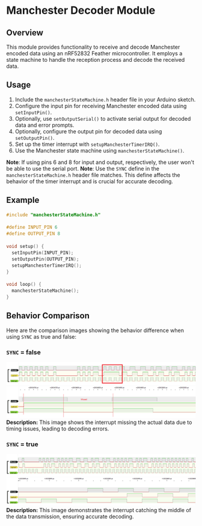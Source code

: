 # Manchester Decoder Module

## Overview
This module provides functionality to receive and decode Manchester encoded data using an nRF52832 Feather microcontroller. It employs a state machine to handle the reception process and decode the received data.

## Usage
1. Include the `manchesterStateMachine.h` header file in your Arduino sketch.
2. Configure the input pin for receiving Manchester encoded data using `setInputPin()`.
3. Optionally, use `setOutputSerial()` to activate serial output for decoded data and error prompts.
4. Optionally, configure the output pin for decoded data using `setOutputPin()`.
5. Set up the timer interrupt with `setupManchesterTimerIRQ()`.
6. Use the Manchester state machine using `manchesterStateMachine()`.

**Note**: If using pins 6 and 8 for input and output, respectively, the user won't be able to use the serial port.
**Note**: Use the `SYNC` define in the `manchesterStateMachine.h` header file matches. This define affects the behavior of the timer interrupt and is crucial for accurate decoding.

## Example
```c
#include "manchesterStateMachine.h"

#define INPUT_PIN 6
#define OUTPUT_PIN 8

void setup() {
  setInputPin(INPUT_PIN);
  setOutputPin(OUTPUT_PIN);
  setupManchesterTimerIRQ(); 
}

void loop() {
  manchesterStateMachine();
}
```

## Behavior Comparison

Here are the comparison images showing the behavior difference when using `SYNC` as true and false:

### `SYNC` = false
![Sync false Image](images/sync_false_image.png)
![Sync false Image Zoom In](images/sync_false_image_zoom_in.png)
**Description:** This image shows the interrupt missing the actual data due to timing issues, leading to decoding errors.

### `SYNC` = true
![Sync true Image](images/sync_true_image.png)
![Sync true Image Zoom In](images/sync_true_image_zoom_in.png)
**Description:** This image demonstrates the interrupt catching the middle of the data transmission, ensuring accurate decoding.
